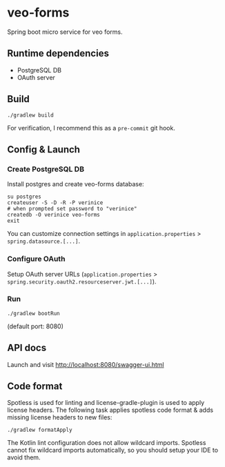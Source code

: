 # veo-forms
Spring boot micro service for veo forms.


## Runtime dependencies
* PostgreSQL DB
* OAuth server


## Build

    ./gradlew build

For verification, I recommend this as a `pre-commit` git hook.


## Config & Launch
### Create PostgreSQL DB
Install postgres and create veo-forms database:

    su postgres
    createuser -S -D -R -P verinice
    # when prompted set password to "verinice"
    createdb -O verinice veo-forms
    exit

You can customize connection settings in `application.properties` > `spring.datasource.[...]`.

### Configure OAuth
Setup OAuth server URLs (`application.properties` > `spring.security.oauth2.resourceserver.jwt.[...]`).

### Run

    ./gradlew bootRun

(default port: 8080)


## API docs
Launch and visit <http://localhost:8080/swagger-ui.html>


## Code format
Spotless is used for linting and license-gradle-plugin is used to apply license headers. The following task applies
spotless code format & adds missing license headers to new files:

    ./gradlew formatApply

The Kotlin lint configuration does not allow wildcard imports. Spotless cannot fix wildcard imports automatically, so
you should setup your IDE to avoid them.
